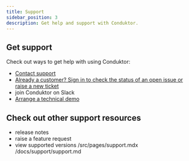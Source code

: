 ```yaml
---
title: Support
sidebar_position: 3
description: Get help and support with Conduktor.
---
```


## Get support

Check out ways to get help with using Conduktor:

- [Contact support](https://www.conduktor.io/contact/support)
- [Already a customer? Sign in to check the status of an open issue or raise a new ticket](https://support.conduktor.io/hc/en-gb/signin?return_to=https%3A%2F%2Fsupport.conduktor.io%2Fhc%2Fen-gb%2Frequests%2Fnew%3Fticket_form_id%3D17438312520209)
- join Conduktor on Slack
- [Arrange a technical demo](https://www.conduktor.io/contact/demo)

## Check out other support resources

- release notes
- raise a feature request
- view supported versions 
/src/pages/support.mdx
/docs/support/support.md

